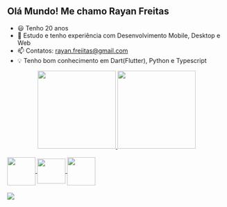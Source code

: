 ## Olá Mundo! Me chamo Rayan Freitas

- 😃 Tenho 20 anos
- 🔭 Estudo e tenho experiência com Desenvolvimento Mobile, Desktop e Web
- 📫 Contatos: rayan.freiitas@gmail.com
- 💡 Tenho bom conhecimento em Dart(Flutter), Python e Typescript
<div align="center">
  <a href="https://github.com/Rayan-Freitas">
  <img height="180em" src="https://github-readme-stats.vercel.app/api?username=Rayan-Freitas&show_icons=true&theme=blue-green&include_all_commits=true&count_private=true"/>
  <img height="180em" src="https://github-readme-stats.vercel.app/api/top-langs/?username=Rayan-Freitas&layout=compact&langs_count=7&theme=blue-green"/>
</div>
<div style="display: inline_block"><br>
  <img align="center"  height="65" width="65" src="https://www.svgrepo.com/show/353751/flutter.svg">
  <img align="center"  height="58" width="65" src="https://cdn.jsdelivr.net/gh/devicons/devicon/icons/python/python-original.svg">
  <img align="center"  height="65" width="65" src="https://www.svgrepo.com/show/349419/javascript.svg">
</div>
 <br>
<div> 
  <a href="https://www.linkedin.com/in/rayanfreitas/" target="_blank"><img src="https://img.shields.io/badge/-LinkedIn-%230077B5?style=for-the-badge&logo=linkedin&logoColor=white" target="_blank"></a> 
</div>
